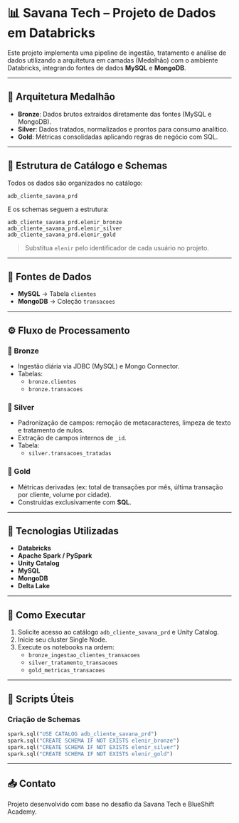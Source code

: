 # 📊 Savana Tech – Projeto de Dados em Databricks

Este projeto implementa uma pipeline de ingestão, tratamento e análise de dados utilizando a arquitetura em camadas (Medalhão) com o ambiente Databricks, integrando fontes de dados **MySQL** e **MongoDB**.

---

## 🧱 Arquitetura Medalhão

- **Bronze**: Dados brutos extraídos diretamente das fontes (MySQL e MongoDB).
- **Silver**: Dados tratados, normalizados e prontos para consumo analítico.
- **Gold**: Métricas consolidadas aplicando regras de negócio com SQL.

---

## 📁 Estrutura de Catálogo e Schemas

Todos os dados são organizados no catálogo:

```
adb_cliente_savana_prd
```

E os schemas seguem a estrutura:

```
adb_cliente_savana_prd.elenir_bronze
adb_cliente_savana_prd.elenir_silver
adb_cliente_savana_prd.elenir_gold
```

> Substitua `elenir` pelo identificador de cada usuário no projeto.

---

## 🔗 Fontes de Dados

- **MySQL** → Tabela `clientes`
- **MongoDB** → Coleção `transacoes`

---

## ⚙️ Fluxo de Processamento

### 🥉 Bronze
- Ingestão diária via JDBC (MySQL) e Mongo Connector.
- Tabelas:
  - `bronze.clientes`
  - `bronze.transacoes`

### 🥈 Silver
- Padronização de campos: remoção de metacaracteres, limpeza de texto e tratamento de nulos.
- Extração de campos internos de `_id`.
- Tabela:
  - `silver.transacoes_tratadas`

### 🥇 Gold
- Métricas derivadas (ex: total de transações por mês, última transação por cliente, volume por cidade).
- Construídas exclusivamente com **SQL**.

---

## 📌 Tecnologias Utilizadas

- **Databricks**
- **Apache Spark / PySpark**
- **Unity Catalog**
- **MySQL**
- **MongoDB**
- **Delta Lake**

---

## 📎 Como Executar

1. Solicite acesso ao catálogo `adb_cliente_savana_prd` e Unity Catalog.
2. Inicie seu cluster Single Node.
3. Execute os notebooks na ordem:
   - `bronze_ingestao_clientes_transacoes`
   - `silver_tratamento_transacoes`
   - `gold_metricas_transacoes`

---

## 🧪 Scripts Úteis

### Criação de Schemas
```python
spark.sql("USE CATALOG adb_cliente_savana_prd")
spark.sql("CREATE SCHEMA IF NOT EXISTS elenir_bronze")
spark.sql("CREATE SCHEMA IF NOT EXISTS elenir_silver")
spark.sql("CREATE SCHEMA IF NOT EXISTS elenir_gold")
```

---

## 📥 Contato

Projeto desenvolvido com base no desafio da Savana Tech e BlueShift Academy.
